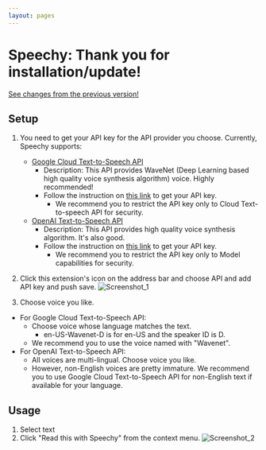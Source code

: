 ```yaml
---
layout: pages
---
```


# Speechy: Thank you for installation/update!
[See changes from the previous version!](https://github.com/hmirin/speechy/releases)

## Setup

1. You need to get your API key for the API provider you choose. Currently, Speechy supports:
    - [Google Cloud Text-to-Speech API](https://cloud.google.com/text-to-speech/)
        - Description: This API provides WaveNet (Deep Learning based high quality voice synthesis algorithm) voice. Highly recommended!
        - Follow the instruction on [this link](https://support.google.com/cloud/answer/6158862) to get your API key.
            - We recommend you to restrict the API key only to Cloud Text-to-speech API for security.
    - [OpenAI Text-to-Speech API](https://platform.openai.com/docs/guides/text-to-speech)
        - Description: This API provides high quality voice synthesis algorithm. It's also good.
        - Follow the instruction on [this link](https://www.howtogeek.com/885918/how-to-get-an-openai-api-key/) to get your API key.
            - We recommend you to restrict the API key only to Model capabilities for security.

2. Click this extension's icon on the address bar and choose API and add API key and push save.
    ![Screenshot_1](/images/screenshot_1.png)
3. Choose voice you like.
  - For Google Cloud Text-to-Speech API:
    - Choose voice whose language matches the text. 
      - en-US-Wavenet-D is for en-US and the speaker ID is D.
    - We recommend you to use the voice named with "Wavenet".
  - For OpenAI Text-to-Speech API:
    - All voices are multi-lingual. Choose voice you like.
    - However, non-English voices are pretty immature. We recommend you to use Google Cloud Text-to-Speech API for non-English text if available for your language.

## Usage

1. Select text
2. Click "Read this with Speechy" from the context menu.
    ![Screenshot_2](/images/screenshot_2.png)
